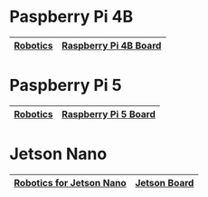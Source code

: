 

#  Paspberry Pi 4B


| [Robotics](./RaspberryPi/raspberrypi_4b_robotics.md ) | [Raspberry Pi 4B Board](https://www.hiwonder.com) |
|-------------------------------------------------------------------------|---------------------------------------------------|

#  Paspberry Pi 5


| [Robotics](./RaspberryPi/raspberrypi_5_robotics.md ) | [Raspberry Pi 5 Board](https://www.hiwonder.com) |
|------------------------------------------------------|--------------------------|

#  Jetson Nano


| **[Robotics for Jetson Nano](https://www.hiwonder.com)** | **[Jetson Board](https://www.hiwonder.com)** |
| ------------------------------------------------------------ | ------------------------------------------------------------ |
